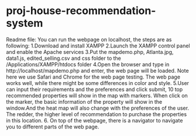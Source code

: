 # proj-house-recommendation-system

Readme file:
You can run the webpage on localhost, the steps are as following:
1.Download and install XAMPP
2.Launch the XAMPP control panel and enable the Apache services
3.Put the mapdemo.php, Atlanta.jpg, data1.js, edited_selling.csv and css folder to the /Applications/XAMPP/htdocs folder
4.Open the browser and type in http://localhost/mapdemo.php and enter, the web page will be loaded. Note here we use Safari and Chrome for the web page testing. The web page works well, while there might be some differences in color and style.
5.User can input their requirements and the preferences and click submit, 10 top recommended properties will show in the map with markers. When click on the marker, the basic information of the property will show in the window.And the heat map will also change with the preferences of the user. The redder, the higher level of recommendation to purchase the properties in this location.
6. On top of the webpage, there is a navigator to navigate you to different parts of the web page.
